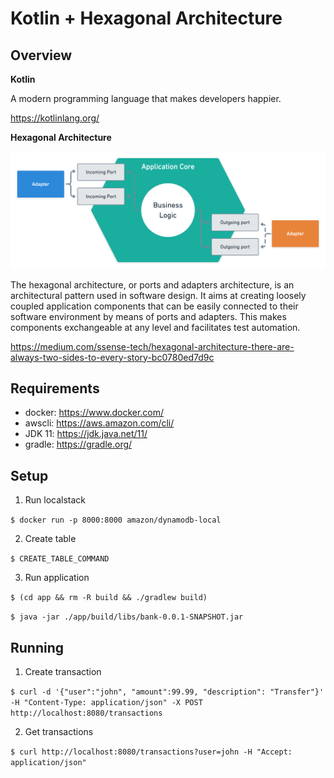 # Kotlin + Hexagonal Architecture

## Overview

**Kotlin**

A modern programming language that makes developers happier.

https://kotlinlang.org/


**Hexagonal Architecture**

![alt text](assets/images/arch.png)

The hexagonal architecture, or ports and adapters architecture, is an architectural pattern used in software design. It aims at creating loosely coupled application components that can be easily connected to their software environment by means of ports and adapters. This makes components exchangeable at any level and facilitates test automation.

https://medium.com/ssense-tech/hexagonal-architecture-there-are-always-two-sides-to-every-story-bc0780ed7d9c


## Requirements
- docker: https://www.docker.com/
- awscli: https://aws.amazon.com/cli/
- JDK 11: https://jdk.java.net/11/
- gradle: https://gradle.org/


## Setup

1. Run localstack

`$ docker run -p 8000:8000 amazon/dynamodb-local`

2. Create table

`$ CREATE_TABLE_COMMAND`

3. Run application

`$ (cd app && rm -R build && ./gradlew build)`

`$ java -jar ./app/build/libs/bank-0.0.1-SNAPSHOT.jar`


## Running

1. Create transaction

`$ curl -d '{"user":"john", "amount":99.99, "description": "Transfer"}' -H "Content-Type: application/json" -X POST http://localhost:8080/transactions`

2. Get transactions

`$ curl http://localhost:8080/transactions?user=john -H "Accept: application/json"`